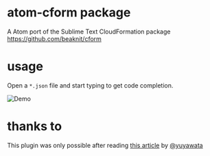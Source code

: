 # atom-cform package

A Atom port of the Sublime Text CloudFormation package https://github.com/beaknit/cform

# usage

Open a ```*.json``` file and start typing to get code completion.

![Demo](http://i.imgur.com/lGQnSrf.gif)

# thanks to
This plugin was only possible after reading [this article](http://dev.classmethod.jp/cloud/aws/atom-settings-for-creating-a-cfn-template/) by [@yuyawata](https://twitter.com/yuyawata) 
